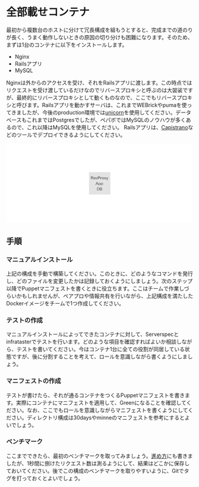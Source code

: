 # 全部載せコンテナ

最初から複数台のホストに分けて冗長構成を組もうとすると、完成までの道のりが長く、うまく動作しないときの原因の切り分けも困難になります。そのため、まずは1台のコンテナに以下をインストールします。

- Nginx
- Railsアプリ
- MySQL

Nginxは外からのアクセスを受け、それをRailsアプリに渡します。この時点ではリクエストを受け渡しているだけなのでリバースプロキシと呼ぶのは大袈裟ですが、最終的にリバースプロキシとして動くものなので、ここでもリバースプロキシと呼びます。Railsアプリを動かすサーバは、これまでWEBrickやpumaを使ってきましたが、今後のproduction環境では[unicorn](https://rubygems.org/gems/unicorn)を使用してください。データベースもこれまではPostgresでしたが、ペパボではMySQLのノウハウが多くあるので、これ以降はMySQLを使用してください。
Railsアプリは、[Capistrano](http://capistranorb.com/)などのツールでデプロイできるようにしてください。

<img src="../assets/step1.png" width="500" alt="全部載せコンテナ">

## 手順

### マニュアルインストール

上記の構成を手動で構築してください。このときに、どのようなコマンドを発行し、どのファイルを変更したかは記録しておくようにしましょう。次のステップ以降でPuppetマニフェストを書くときに役立ちます。ここはチームで作業しづらいかもしれませんが、ペアプロや情報共有を行いながら、上記構成を満たしたDockerイメージをチームで1つ作成してください。

### テストの作成

マニュアルインストールによってできたコンテナに対して、Serverspecとinfratasterでテストを行います。どのような項目を確認すればよいか相談しながら、テストを書いてください。今はコンテナ1台に全ての役割が同居している状態ですが、後に分割することを考えて、ロールを意識しながら書くようにしましょう。

### マニフェストの作成

テストが書けたら、それが通るコンテナをつくるPuppetマニフェストを書きます。実際にコンテナにマニフェストを適用して、Greenになることを確認してください。なお、ここでもロールを意識しながらマニフェストを書くようにしてください。ディレクトリ構成は30daysやminneのマニフェストを参考にするとよいでしょう。

### ベンチマーク

ここまでできたら、最初のベンチマークを取ってみましょう。[進め方](steps.md#ベンチマーク)にも書きましたが、1秒間に捌けたリクエスト数は測るようにして、結果はどこかに保存しておいてください。後でこの構成のベンチマークを取りやすいように、Gitでタグを打っておくとよいでしょう。
